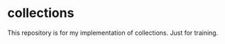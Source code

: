 collections
===========

This repository is for my implementation of collections. Just for training.
